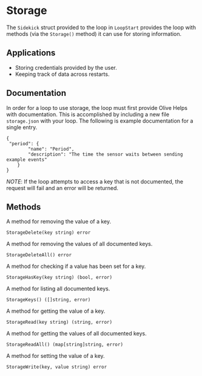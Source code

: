 # Storage
The `Sidekick` struct provided to the loop in `LoopStart` provides the loop with methods (via the `Storage()` method) it can use for storing information.

## Applications
* Storing credentials provided by the user.
* Keeping track of data across restarts.

## Documentation
In order for a loop to use storage, the loop must first provide Olive Helps with documentation. This is accomplished by including a new file `storage.json` with your loop. The following is example documentation for a single entry.
```
{
 "period": {
        "name": "Period",
        "description": "The time the sensor waits between sending example events"
    }
}
```

*NOTE*: If the loop attempts to access a key that is not documented, the request will fail and an error will be returned. 

## Methods
A method for removing the value of a key.
```
StorageDelete(key string) error
```

A method for removing the values of all documented keys.
```
StorageDeleteAll() error
```

A method for checking if a value has been set for a key.
```
StorageHasKey(key string) (bool, error)
```

A method for listing all documented keys.
```
StorageKeys() ([]string, error)
```

A method for getting the value of a key.
```
StorageRead(key string) (string, error)
```

A method for getting the values of all documented keys.
```
StorageReadAll() (map[string]string, error)
```

A method for setting the value of a key.
```
StorageWrite(key, value string) error
```
